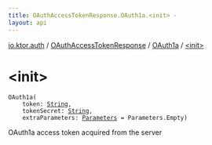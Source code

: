 ```yaml
---
title: OAuthAccessTokenResponse.OAuth1a.<init> - 
layout: api
---
```


<div class='api-docs-breadcrumbs'><a href="../../index.html">io.ktor.auth</a> / <a href="../index.html">OAuthAccessTokenResponse</a> / <a href="index.html">OAuth1a</a> / <a href="./-init-.html">&lt;init&gt;</a></div>

# &lt;init&gt;

<div class="signature"><code><span class="identifier">OAuth1a</span><span class="symbol">(</span><br/>&nbsp;&nbsp;&nbsp;&nbsp;<span class="parameterName" id="io.ktor.auth.OAuthAccessTokenResponse.OAuth1a$<init>(kotlin.String, kotlin.String, io.ktor.http.Parameters)/token">token</span><span class="symbol">:</span>&nbsp;<a href="https://kotlinlang.org/api/latest/jvm/stdlib/kotlin/-string/index.html"><span class="identifier">String</span></a><span class="symbol">, </span><br/>&nbsp;&nbsp;&nbsp;&nbsp;<span class="parameterName" id="io.ktor.auth.OAuthAccessTokenResponse.OAuth1a$<init>(kotlin.String, kotlin.String, io.ktor.http.Parameters)/tokenSecret">tokenSecret</span><span class="symbol">:</span>&nbsp;<a href="https://kotlinlang.org/api/latest/jvm/stdlib/kotlin/-string/index.html"><span class="identifier">String</span></a><span class="symbol">, </span><br/>&nbsp;&nbsp;&nbsp;&nbsp;<span class="parameterName" id="io.ktor.auth.OAuthAccessTokenResponse.OAuth1a$<init>(kotlin.String, kotlin.String, io.ktor.http.Parameters)/extraParameters">extraParameters</span><span class="symbol">:</span>&nbsp;<a href="../../../io.ktor.http/-parameters/index.html"><span class="identifier">Parameters</span></a>&nbsp;<span class="symbol">=</span>&nbsp;Parameters.Empty<span class="symbol">)</span></code></div>

OAuth1a access token acquired from the server

